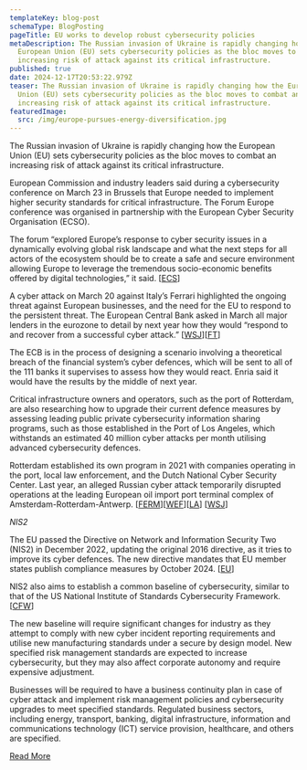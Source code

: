 ```yaml
---
templateKey: blog-post
schemaType: BlogPosting
pageTitle: EU works to develop robust cybersecurity policies
metaDescription: The Russian invasion of Ukraine is rapidly changing how the
  European Union (EU) sets cybersecurity policies as the bloc moves to combat an
  increasing risk of attack against its critical infrastructure.
published: true
date: 2024-12-17T20:53:22.979Z
teaser: The Russian invasion of Ukraine is rapidly changing how the European
  Union (EU) sets cybersecurity policies as the bloc moves to combat an
  increasing risk of attack against its critical infrastructure.
featuredImage:
  src: /img/europe-pursues-energy-diversification.jpg
---
```

The Russian invasion of Ukraine is rapidly changing how the European Union (EU) sets cybersecurity policies as the bloc moves to combat an increasing risk of attack against its critical infrastructure.

European Commission and industry leaders said during a cybersecurity conference on March 23 in Brussels that Europe needed to implement higher security standards for critical infrastructure. The Forum Europe conference was organised in partnership with the European Cyber Security Organisation (ECSO).

The forum “explored Europe’s response to cyber security issues in a dynamically evolving global risk landscape and what the next steps for all actors of the ecosystem should be to create a safe and secure environment allowing Europe to leverage the tremendous socio-economic benefits offered by digital technologies,” it said. [[ECS](https://asiangovernancefoundation.createsend1.com/t/d-l-zktmtd-l-oe/)]

A cyber attack on March 20 against Italy’s Ferrari highlighted the ongoing threat against European businesses, and the need for the EU to respond to the persistent threat. The European Central Bank asked in March all major lenders in the eurozone to detail by next year how they would “respond to and recover from a successful cyber attack.” [[WSJ](https://asiangovernancefoundation.createsend1.com/t/d-l-zktmtd-l-os/)][[FT](https://asiangovernancefoundation.createsend1.com/t/d-l-zktmtd-l-og/)]

The ECB is in the process of designing a scenario involving a theoretical breach of the financial system’s cyber defences, which will be sent to all of the 111 banks it supervises to assess how they would react. Enria said it would have the results by the middle of next year.

Critical infrastructure owners and operators, such as the port of Rotterdam, are also researching how to upgrade their current defence measures by assessing leading public private cybersecurity information sharing programs, such as those established in the Port of Los Angeles, which withstands an estimated 40 million cyber attacks per month utilising advanced cybersecurity defences.

Rotterdam established its own program in 2021 with companies operating in the port, local law enforcement, and the Dutch National Cyber Security Center. Last year, an alleged Russian cyber attack temporarily disrupted operations at the leading European oil import port terminal complex of Amsterdam-Rotterdam-Antwerp. [[FERM](https://asiangovernancefoundation.createsend1.com/t/d-l-zktmtd-l-ow/)][[WEF](https://asiangovernancefoundation.createsend1.com/t/d-l-zktmtd-l-oyd/)][[LA](https://asiangovernancefoundation.createsend1.com/t/d-l-zktmtd-l-oyh/)] [[WSJ](https://asiangovernancefoundation.createsend1.com/t/d-l-zktmtd-l-oyk/)]

*NIS2*

The EU passed the Directive on Network and Information Security Two (NIS2) in December 2022, updating the original 2016 directive, as it tries to improve its cyber defences. The new directive mandates that EU member states publish compliance measures by October 2024. [[EU](https://asiangovernancefoundation.createsend1.com/t/d-l-zktmtd-l-oyu/)]

NIS2 also aims to establish a common baseline of cybersecurity, similar to that of the US National Institute of Standards Cybersecurity Framework. [[CFW](https://asiangovernancefoundation.createsend1.com/t/d-l-zktmtd-l-ojl/)]

The new baseline will require significant changes for industry as they attempt to comply with new cyber incident reporting requirements and utilise new manufacturing standards under a secure by design model. New specified risk management standards are expected to increase cybersecurity, but they may also affect corporate autonomy and require expensive adjustment.

Businesses will be required to have a business continuity plan in case of cyber attack and implement risk management policies and cybersecurity upgrades to meet specified standards. Regulated business sectors, including energy, transport, banking, digital infrastructure, information and communications technology (ICT) service provision, healthcare, and others are specified.

[R﻿ead More](https://email.cpg-online.de/t/d-E89FAFE171E704422540EF23F30FEDED)